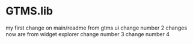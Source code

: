 # GTMS.lib
my first change on main/readme from gtms ui
change number 2
changes now are from widget explorer 
change number 3
change number 4